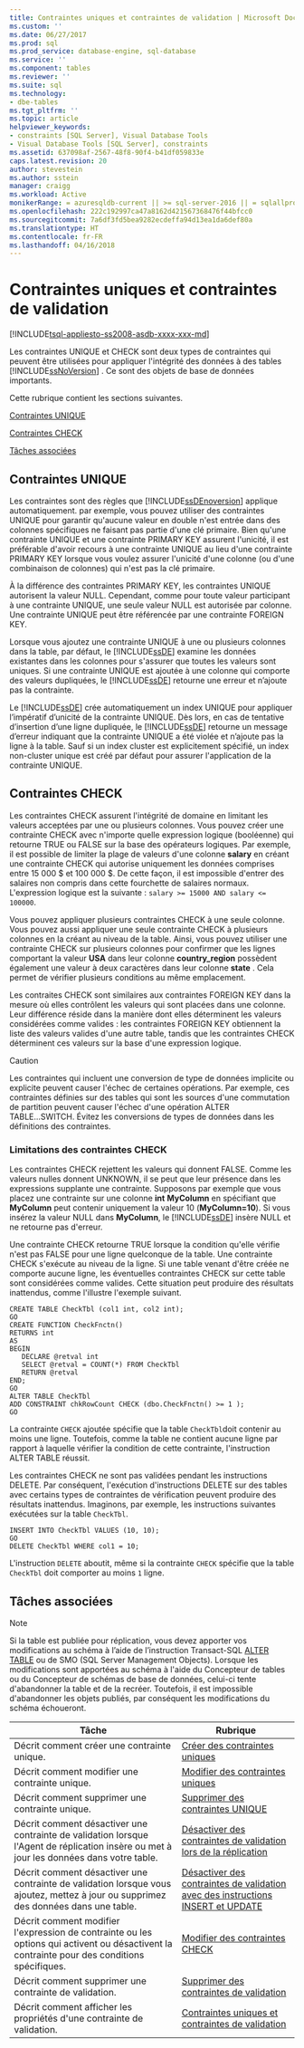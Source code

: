 ```yaml
---
title: Contraintes uniques et contraintes de validation | Microsoft Docs
ms.custom: ''
ms.date: 06/27/2017
ms.prod: sql
ms.prod_service: database-engine, sql-database
ms.service: ''
ms.component: tables
ms.reviewer: ''
ms.suite: sql
ms.technology:
- dbe-tables
ms.tgt_pltfrm: ''
ms.topic: article
helpviewer_keywords:
- constraints [SQL Server], Visual Database Tools
- Visual Database Tools [SQL Server], constraints
ms.assetid: 637098af-2567-48f8-90f4-b41df059833e
caps.latest.revision: 20
author: stevestein
ms.author: sstein
manager: craigg
ms.workload: Active
monikerRange: = azuresqldb-current || >= sql-server-2016 || = sqlallproducts-allversions
ms.openlocfilehash: 222c192997ca47a8162d421567368476f44bfcc0
ms.sourcegitcommit: 7a6df3fd5bea9282ecdeffa94d13ea1da6def80a
ms.translationtype: HT
ms.contentlocale: fr-FR
ms.lasthandoff: 04/16/2018
---
```

# <a name="unique-constraints-and-check-constraints"></a>Contraintes uniques et contraintes de validation
[!INCLUDE[tsql-appliesto-ss2008-asdb-xxxx-xxx-md](../../includes/tsql-appliesto-ss2008-asdb-xxxx-xxx-md.md)]

  Les contraintes UNIQUE et CHECK sont deux types de contraintes qui peuvent être utilisées pour appliquer l'intégrité des données à des tables [!INCLUDE[ssNoVersion](../../includes/ssnoversion-md.md)] . Ce sont des objets de base de données importants.  
  
 Cette rubrique contient les sections suivantes.  
  
 [Contraintes UNIQUE](#Unique)  
  
 [Contraintes CHECK](#Check)  
  
 [Tâches associées](#Tasks)  
  
##  <a name="Unique"></a> Contraintes UNIQUE  
 Les contraintes sont des règles que [!INCLUDE[ssDEnoversion](../../includes/ssdenoversion-md.md)] applique automatiquement. par exemple, vous pouvez utiliser des contraintes UNIQUE pour garantir qu'aucune valeur en double n'est entrée dans des colonnes spécifiques ne faisant pas partie d'une clé primaire. Bien qu'une contrainte UNIQUE et une contrainte PRIMARY KEY assurent l'unicité, il est préférable d'avoir recours à une contrainte UNIQUE au lieu d'une contrainte PRIMARY KEY lorsque vous voulez assurer l'unicité d'une colonne (ou d'une combinaison de colonnes) qui n'est pas la clé primaire.  
  
 À la différence des contraintes PRIMARY KEY, les contraintes UNIQUE autorisent la valeur NULL. Cependant, comme pour toute valeur participant à une contrainte UNIQUE, une seule valeur NULL est autorisée par colonne. Une contrainte UNIQUE peut être référencée par une contrainte FOREIGN KEY.  
  
 Lorsque vous ajoutez une contrainte UNIQUE à une ou plusieurs colonnes dans la table, par défaut, le [!INCLUDE[ssDE](../../includes/ssde-md.md)] examine les données existantes dans les colonnes pour s'assurer que toutes les valeurs sont uniques. Si une contrainte UNIQUE est ajoutée à une colonne qui comporte des valeurs dupliquées, le [!INCLUDE[ssDE](../../includes/ssde-md.md)] retourne une erreur et n’ajoute pas la contrainte.  
  
 Le [!INCLUDE[ssDE](../../includes/ssde-md.md)] crée automatiquement un index UNIQUE pour appliquer l’impératif d’unicité de la contrainte UNIQUE. Dès lors, en cas de tentative d’insertion d’une ligne dupliquée, le [!INCLUDE[ssDE](../../includes/ssde-md.md)] retourne un message d’erreur indiquant que la contrainte UNIQUE a été violée et n’ajoute pas la ligne à la table. Sauf si un index cluster est explicitement spécifié, un index non-cluster unique est créé par défaut pour assurer l'application de la contrainte UNIQUE.  
  
##  <a name="Check"></a> Contraintes CHECK  
 Les contraintes CHECK assurent l'intégrité de domaine en limitant les valeurs acceptées par une ou plusieurs colonnes. Vous pouvez créer une contrainte CHECK avec n'importe quelle expression logique (booléenne) qui retourne TRUE ou FALSE sur la base des opérateurs logiques. Par exemple, il est possible de limiter la plage de valeurs d'une colonne **salary** en créant une contrainte CHECK qui autorise uniquement les données comprises entre 15 000 $ et 100 000 $. De cette façon, il est impossible d'entrer des salaires non compris dans cette fourchette de salaires normaux. L'expression logique est la suivante : `salary >= 15000 AND salary <= 100000`.  
  
 Vous pouvez appliquer plusieurs contraintes CHECK à une seule colonne. Vous pouvez aussi appliquer une seule contrainte CHECK à plusieurs colonnes en la créant au niveau de la table. Ainsi, vous pouvez utiliser une contrainte CHECK sur plusieurs colonnes pour confirmer que les lignes comportant la valeur **USA** dans leur colonne **country_region** possèdent également une valeur à deux caractères dans leur colonne **state** . Cela permet de vérifier plusieurs conditions au même emplacement.  
  
 Les contraites CHECK sont similaires aux contraintes FOREIGN KEY dans la mesure où elles contrôlent les valeurs qui sont placées dans une colonne. Leur différence réside dans la manière dont elles déterminent les valeurs considérées comme valides : les contraintes FOREIGN KEY obtiennent la liste des valeurs valides d'une autre table, tandis que les contraintes CHECK déterminent ces valeurs sur la base d'une expression logique.  
  
> [!CAUTION]  
>  Les contraintes qui incluent une conversion de type de données implicite ou explicite peuvent causer l'échec de certaines opérations. Par exemple, ces contraintes définies sur des tables qui sont les sources d'une commutation de partition peuvent causer l'échec d'une opération ALTER TABLE...SWITCH. Évitez les conversions de types de données dans les définitions des contraintes.  
  
### <a name="limitations-of-check-constraints"></a>Limitations des contraintes CHECK  
 Les contraintes CHECK rejettent les valeurs qui donnent FALSE. Comme les valeurs nulles donnent UNKNOWN, il se peut que leur présence dans les expressions supplante une contrainte. Supposons par exemple que vous placez une contrainte sur une colonne **int** **MyColumn** en spécifiant que **MyColumn** peut contenir uniquement la valeur 10 (**MyColumn=10**). Si vous insérez la valeur NULL dans **MyColumn**, le [!INCLUDE[ssDE](../../includes/ssde-md.md)] insère NULL et ne retourne pas d'erreur.  
  
 Une contrainte CHECK retourne TRUE lorsque la condition qu'elle vérifie n'est pas FALSE pour une ligne quelconque de la table. Une contrainte CHECK s'exécute au niveau de la ligne. Si une table venant d'être créée ne comporte aucune ligne, les éventuelles contraintes CHECK sur cette table sont considérées comme valides. Cette situation peut produire des résultats inattendus, comme l'illustre l'exemple suivant.  
  
```  
CREATE TABLE CheckTbl (col1 int, col2 int);  
GO  
CREATE FUNCTION CheckFnctn()  
RETURNS int  
AS   
BEGIN  
   DECLARE @retval int  
   SELECT @retval = COUNT(*) FROM CheckTbl  
   RETURN @retval  
END;  
GO  
ALTER TABLE CheckTbl  
ADD CONSTRAINT chkRowCount CHECK (dbo.CheckFnctn() >= 1 );  
GO  
```  
  
 La contrainte `CHECK` ajoutée spécifie que la table `CheckTbl`doit contenir au moins une ligne. Toutefois, comme la table ne contient aucune ligne par rapport à laquelle vérifier la condition de cette contrainte, l'instruction ALTER TABLE réussit.  
  
 Les contraintes CHECK ne sont pas validées pendant les instructions DELETE. Par conséquent, l'exécution d'instructions DELETE sur des tables avec certains types de contraintes de vérification peuvent produire des résultats inattendus. Imaginons, par exemple, les instructions suivantes exécutées sur la table `CheckTbl`.  
  
```  
INSERT INTO CheckTbl VALUES (10, 10);  
GO  
DELETE CheckTbl WHERE col1 = 10;  
```  
  
 L'instruction `DELETE` aboutit, même si la contrainte `CHECK` spécifie que la table `CheckTbl` doit comporter au moins `1` ligne.  
  
##  <a name="Tasks"></a> Tâches associées  
  
> [!NOTE]  
>  Si la table est publiée pour réplication, vous devez apporter vos modifications au schéma à l’aide de l’instruction Transact-SQL [ALTER TABLE](../../t-sql/statements/alter-table-transact-sql.md) ou de SMO (SQL Server Management Objects). Lorsque les modifications sont apportées au schéma à l'aide du Concepteur de tables ou du Concepteur de schémas de base de données, celui-ci tente d'abandonner la table et de la recréer. Toutefois, il est impossible d'abandonner les objets publiés, par conséquent les modifications du schéma échoueront.  
  
|Tâche|Rubrique|  
|----------|-----------|  
|Décrit comment créer une contrainte unique.|[Créer des contraintes uniques](../../relational-databases/tables/create-unique-constraints.md)|  
|Décrit comment modifier une contrainte unique.|[Modifier des contraintes uniques](../../relational-databases/tables/modify-unique-constraints.md)|  
|Décrit comment supprimer une contrainte unique.|[Supprimer des contraintes UNIQUE](../../relational-databases/tables/delete-unique-constraints.md)|  
|Décrit comment désactiver une contrainte de validation lorsque l'Agent de réplication insère ou met à jour les données dans votre table.|[Désactiver des contraintes de validation lors de la réplication](../../relational-databases/tables/disable-check-constraints-for-replication.md)|  
|Décrit comment désactiver une contrainte de validation lorsque vous ajoutez, mettez à jour ou supprimez des données dans une table.|[Désactiver des contraintes de validation avec des instructions INSERT et UPDATE](../../relational-databases/tables/disable-check-constraints-with-insert-and-update-statements.md)|  
|Décrit comment modifier l'expression de contrainte ou les options qui activent ou désactivent la contrainte pour des conditions spécifiques.|[Modifier des contraintes CHECK](../../relational-databases/tables/modify-check-constraints.md)|  
|Décrit comment supprimer une contrainte de validation.|[Supprimer des contraintes de validation](../../relational-databases/tables/delete-check-constraints.md)|  
|Décrit comment afficher les propriétés d'une contrainte de validation.|[Contraintes uniques et contraintes de validation](../../relational-databases/tables/unique-constraints-and-check-constraints.md)|  
  
  
